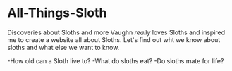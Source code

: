 # All-Things-Sloth
Discoveries about Sloths and more
Vaughn *really* loves Sloths and inspired me to create a website all about Sloths.  Let's find out wht we know about sloths and what else we want to know.

-How old can a Sloth live to?
-What do sloths eat?
-Do sloths mate for life?
